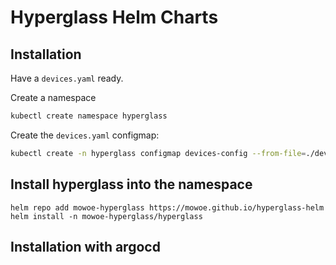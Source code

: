 # Hyperglass Helm Charts

## Installation
Have a `devices.yaml` ready.

Create a namespace
```bash
kubectl create namespace hyperglass
```
Create the `devices.yaml` configmap:
```bash
kubectl create -n hyperglass configmap devices-config --from-file=./devices.yaml
```
## Install hyperglass into the namespace
```
helm repo add mowoe-hyperglass https://mowoe.github.io/hyperglass-helm
helm install -n mowoe-hyperglass/hyperglass
```

## Installation with argocd